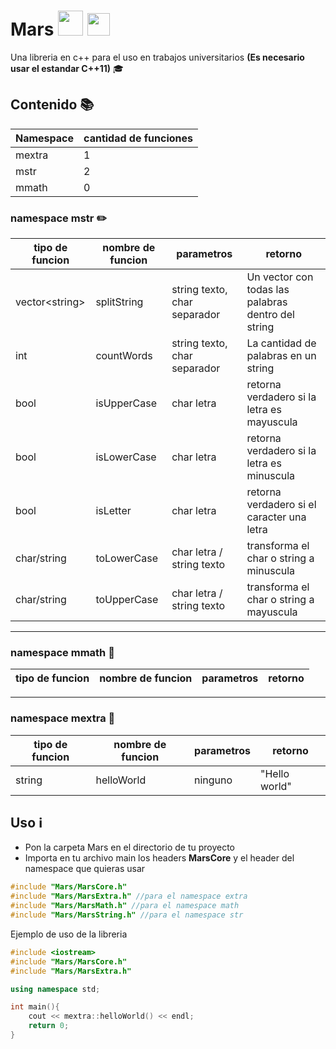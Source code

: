 # Mars <img src="https://images.vexels.com/media/users/3/152536/isolated/preview/401b51c3a9098f12b566121c92009877-mars-planet-icon-by-vexels.png" width="40"> <img src="https://upload.wikimedia.org/wikipedia/commons/thumb/1/18/ISO_C%2B%2B_Logo.svg/1200px-ISO_C%2B%2B_Logo.svg.png" width="36">

Una libreria en c++ para el uso en trabajos universitarios **(Es necesario usar el estandar C++11)** 🎓

## Contenido 📚

| Namespace | cantidad de funciones |
| --------- | --------------------- |
| mextra    | 1                     |
| mstr      | 2                     |
| mmath     | 0                     |

### namespace mstr ✏️

| tipo de funcion  | nombre de funcion | parametros                   | retorno                                            |
| ---------------- | ----------------- | ---------------------------- | -------------------------------------------------- |
| vector\<string\> | splitString       | string texto, char separador | Un vector con todas las palabras dentro del string |
| int              | countWords        | string texto, char separador | La cantidad de palabras en un string               |
| bool             | isUpperCase       | char letra                   | retorna verdadero si la letra es mayuscula         |
| bool             | isLowerCase       | char letra                   | retorna verdadero si la letra es minuscula         |
| bool             | isLetter          | char letra                   | retorna verdadero si el caracter una letra         |
| char/string      | toLowerCase       | char letra / string texto    | transforma el char o string a minuscula            |
| char/string      | toUpperCase       | char letra / string texto    | transforma el char o string a mayuscula            |

---

### namespace mmath 📐

| tipo de funcion | nombre de funcion | parametros | retorno |
| --------------- | ----------------- | ---------- | ------- |

---

### namespace mextra 🤔

| tipo de funcion | nombre de funcion | parametros | retorno       |
| --------------- | ----------------- | ---------- | ------------- |
| string          | helloWorld        | ninguno    | "Hello world" |

## Uso ℹ️

* Pon la carpeta Mars en el directorio de tu proyecto
* Importa en tu archivo main los headers **MarsCore**  y el header del namespace que quieras usar

```cpp
#include "Mars/MarsCore.h"
#include "Mars/MarsExtra.h" //para el namespace extra
#include "Mars/MarsMath.h" //para el namespace math
#include "Mars/MarsString.h" //para el namespace str
```

Ejemplo de uso de la libreria

```cpp
#include <iostream>
#include "Mars/MarsCore.h"
#include "Mars/MarsExtra.h"

using namespace std;

int main(){
    cout << mextra::helloWorld() << endl;
    return 0;
}

```
